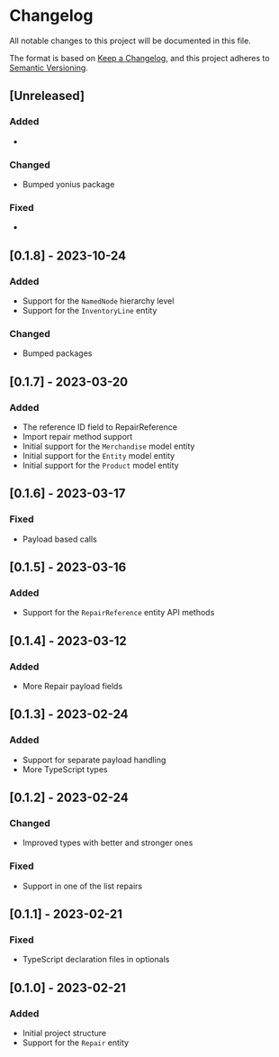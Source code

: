 # Changelog

All notable changes to this project will be documented in this file.

The format is based on [Keep a Changelog](https://keepachangelog.com/en/1.0.0/),
and this project adheres to [Semantic Versioning](https://semver.org/spec/v2.0.0.html).

## [Unreleased]

### Added

*

### Changed

* Bumped yonius package

### Fixed

*

## [0.1.8] - 2023-10-24

### Added

* Support for the `NamedNode` hierarchy level
* Support for the `InventoryLine` entity

### Changed

* Bumped packages

## [0.1.7] - 2023-03-20

### Added

* The reference ID field to RepairReference
* Import repair method support
* Initial support for the `Merchandise` model entity
* Initial support for the `Entity` model entity
* Initial support for the `Product` model entity

## [0.1.6] - 2023-03-17

### Fixed

* Payload based calls

## [0.1.5] - 2023-03-16

### Added

* Support for the `RepairReference` entity API methods

## [0.1.4] - 2023-03-12

### Added

* More Repair payload fields

## [0.1.3] - 2023-02-24

### Added

* Support for separate payload handling
* More TypeScript types

## [0.1.2] - 2023-02-24

### Changed

* Improved types with better and stronger ones

### Fixed

* Support in one of the list repairs

## [0.1.1] - 2023-02-21

### Fixed

* TypeScript declaration files in optionals

## [0.1.0] - 2023-02-21

### Added

* Initial project structure
* Support for the `Repair` entity

